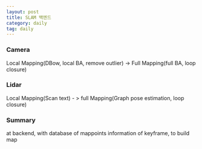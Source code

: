 ```yaml
---
layout: post
title: SLAM 백엔드
category: daily
tag: daily
---
```


### Camera

Local Mapping(DBow, local BA, remove outlier) -> Full Mapping(full BA, loop closure)


### Lidar
Local Mapping(Scan text) - > full Mapping(Graph pose estimation, loop closure)


### Summary
at backend, with database of mappoints information of keyframe, to build map 
